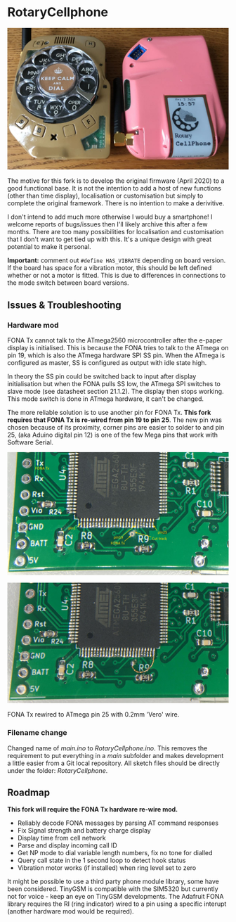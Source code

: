 # RotaryCellphone

![Two finished RotaryCellphones](images/two_phones.jpg "Two finished RotaryCellphones")

The motive for this fork is to develop the original firmware (April 2020) to a good functional base. It is not the intention to add a host of new functions (other than time display), localisation or customisation but simply to complete the original framework. There is no intention to make a derivitive.

I don't intend to add much more otherwise I would buy a smartphone! I welcome reports of bugs/issues then I'll likely archive this after a few months. There are too many possibilities for localisation and customisation that I don't want to get tied up with this. It's a unique design with great potential to make it personal.

**Important:** comment out `#define HAS_VIBRATE` depending on board version. If the board has space for a vibration motor, this should be left defined whether or not a motor is fitted. This is due to differences in connections to the mode switch between board versions.

## Issues & Troubleshooting

### Hardware mod

FONA Tx cannot talk to the ATmega2560 microcontroller after the e-paper display is initialised. This is because the FONA tries to talk to the ATmega on pin 19, which is also the ATmega hardware SPI SS pin. When the ATmega is configured as master, SS is configured as output with idle state high.

In theory the SS pin could be switched back to input after display initialisation but when the FONA pulls SS low, the ATmega SPI switches to slave mode (see datasheet section 21.1.2). The display then stops working. This mode switch is done in ATmega hardware, it can't be changed.

The more reliable solution is to use another pin for FONA Tx. **This fork requires that FONA Tx is re-wired from pin 19 to pin 25**. The new pin was chosen because of its proximity, corner pins are easier to solder to and pin 25, (aka Aduino digital pin 12) is one of the few Mega pins that work with Software Serial.

![Preparing the via](images/hwmod_part1.jpg "Cut the track and prepare the via as a solder pad")

![Re-wire FONA Tx](images/hwmod_part2.jpg "Re-wiring FONA Tx with 0.2mm 'Vero' wire")

FONA Tx rewired to ATmega pin 25 with 0.2mm 'Vero' wire.

### Filename change

Changed name of *main.ino* to *RotaryCellphone.ino*. This removes the requirement to put everything in a *main* subfolder and makes development a little easier from a Git local repository. All sketch files should be directly under the folder: *RotaryCellphone*.

## Roadmap

**This fork will require the FONA Tx hardware re-wire mod.**

- Reliably decode FONA messages by parsing AT command responses
- Fix Signal strength and battery charge display
- Display time from cell network
- Parse and display incoming call ID
- Get NP mode to dial variable length numbers, fix no tone for dialled
- Query call state in the 1 second loop to detect hook status
- Vibration motor works (if installed) when ring level set to zero

It might be possible to use a third party phone module library, some have been considered. TinyGSM is compatible with the SIM5320 but currently not for voice - keep an eye on TinyGSM developments. The Adafruit FONA library requires the RI (ring indicator) wired to a pin using a specific interupt (another hardware mod would be required).
